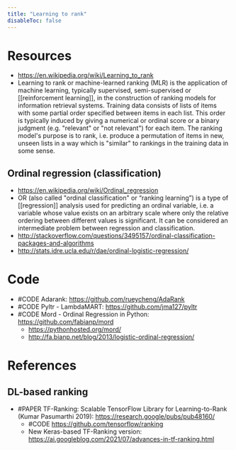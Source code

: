 ```yaml
---
title: "Learning to rank"
disableToc: false 
---
```


# Resources
- https://en.wikipedia.org/wiki/Learning_to_rank
- Learning to rank or machine-learned ranking (MLR) is the application of machine learning, typically supervised, semi-supervised or [[reinforcement learning]], in the construction of ranking models for information retrieval systems. Training data consists of lists of items with some partial order specified between items in each list. This order is typically induced by giving a numerical or ordinal score or a binary judgment (e.g. "relevant" or "not relevant") for each item. The ranking model's purpose is to rank, i.e. produce a permutation of items in new, unseen lists in a way which is "similar" to rankings in the training data in some sense.

## Ordinal regression (classification)
- https://en.wikipedia.org/wiki/Ordinal_regression
- OR (also called "ordinal classification" or “ranking learning”) is a type of [[regression]] analysis used for predicting an ordinal variable, i.e. a variable whose value exists on an arbitrary scale where only the relative ordering between different values is significant. It can be considered an intermediate problem between regression and classification.
- http://stackoverflow.com/questions/3495157/ordinal-classification-packages-and-algorithms
- http://stats.idre.ucla.edu/r/dae/ordinal-logistic-regression/

# Code
- #CODE Adarank: https://github.com/rueycheng/AdaRank
- #CODE Pyltr - LambdaMART: https://github.com/jma127/pyltr
- #CODE Mord - Ordinal Regression in Python: https://github.com/fabianp/mord
	- https://pythonhosted.org/mord/
	- http://fa.bianp.net/blog/2013/logistic-ordinal-regression/

# References
## DL-based ranking
- #PAPER TF-Ranking: Scalable TensorFlow Library for Learning-to-Rank (Kumar Pasumarthi 2019): https://research.google/pubs/pub48160/
	- #CODE https://github.com/tensorflow/ranking
	- New Keras-based TF-Ranking version: https://ai.googleblog.com/2021/07/advances-in-tf-ranking.html
